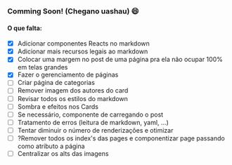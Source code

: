 <!--
title: "Início"
link: "/"
author: taffarel55
date: 22-10-2012
-->

### Comming Soon! (Chegano uashau) 😄

#### O que falta:

- [x] Adicionar componentes Reacts no markdown
- [x] Adicionar mais recursos legais ao markdown
- [x] Colocar uma margem no post de uma página pra ela não ocupar 100% em telas grandes
- [x] Fazer o gerenciamento de páginas
- [ ] Criar página de categorias
- [ ] Remover imagem dos autores do card
- [ ] Revisar todos os estilos do markdown
- [ ] Sombra e efeitos nos Cards
- [ ] Se necessário, componente de carregando o post
- [ ] Tratamento de erros (leitura de markdown, yaml, ...)
- [ ] Tentar diminuir o número de renderizações e otimizar
- [ ] ?Remover todos os index's das pages e componentizar page passando como atributo a página
- [ ] Centralizar os alts das imagens
